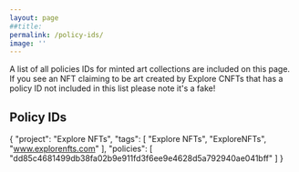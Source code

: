 ```yaml
---
layout: page
##title: 
permalink: /policy-ids/ 
image: ''
---
```


A list of all policies IDs for minted art collections are included on this page. If you see an NFT claiming to be art created by Explore CNFTs that has a policy ID not included in this list please note it's a fake! 

## Policy IDs
{
    "project": "Explore NFTs",
    "tags": [
        "Explore NFTs",
        "ExploreNFTs",
        "www.explorenfts.com"
    ],
    "policies": [
        "dd85c4681499db38fa02b9e911fd3f6ee9e4628d5a792940ae041bff"
    ]
}